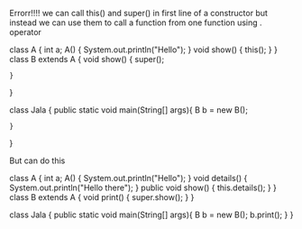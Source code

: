 Errorr!!!! we can call this() and super() in first line of a constructor but instead we can use them to call a function from one function using . operator

class A
{
	int a;
	A()
	{
		System.out.println("Hello");
	}
	void show()
	{
		this();
	}
}
class B extends A
{
	void show()
	{
		super();
		
	}
}

class Jala 
{
	public static void main(String[] args){
		B b = new B();
			 
	}
}

But can do this

class A
{
	int a;
	A()
	{
		System.out.println("Hello");
	}
	void details()
	{
		System.out.println("Hello there");
	}
	public void show()
	{
		this.details();
	}
}
class B extends A
{
	void print()
	{
		super.show();
	}
}

class Jala 
{
	public static void main(String[] args){
		B b = new B();
		b.print();
	}
}
